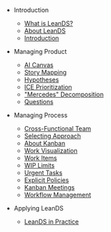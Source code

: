 
- Introduction

  - [What is LeanDS?](README.md)
  - [About LeanDS](aboutleands.md)
  - [Introduction](introduction.md)

- Managing Product

  - [AI Canvas](aicanvas.md)
  - [Story Mapping](storymapping.md)
  - [Hypotheses](hypotheses.md)  
  - [ICE Prioritization](prioritization.md)  
  - ["Mercedes" Decomposition](mercedes.md)
  - [Questions](questions.md)

- Managing Process

  - [Cross-Functional Team](crossfunctionalteam.md)
  - [Selecting Approach](selectingapproach.md)  
  - [About Kanban](kanban.md)  
  - [Work Visualization](visualization.md)
  - [Work Items](workitems.md)
  - [WIP Limits](wip.md)      
  - [Urgent Tasks](urgenttasks.md)        
  - [Explicit Policies](explicitpolicies.md)          
  - [Kanban Meetings](meetings.md)            
  - [Workflow Management](workflowmanagement.md)

- Applying LeanDS

  - [LeanDS in Practice](inpractice.md)
